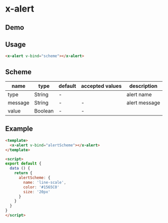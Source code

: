 # x-alert


## Demo
<!-- STORY -->

## Usage
```html
<x-alert v-bind="scheme"></x-alert>
```


## Scheme
| name | type   | default | accepted values | description |
| ---- | ------ | ------- | --------------- | ----------- |
| type | String | -       |   | alert name   |
| message | String | -       | -               | alert  message  |
| value  | Boolean | -       | -               |  |


## Example
```html
<template>
  <x-alert v-bind="alertScheme"></x-alert>
</template>

<script>
export default {
  data () {
    return {
      alertScheme: {
        name: 'line-scale',
        color: '#1565C0'
        size: '20px'
      }
    }
  }
}
</script>
```